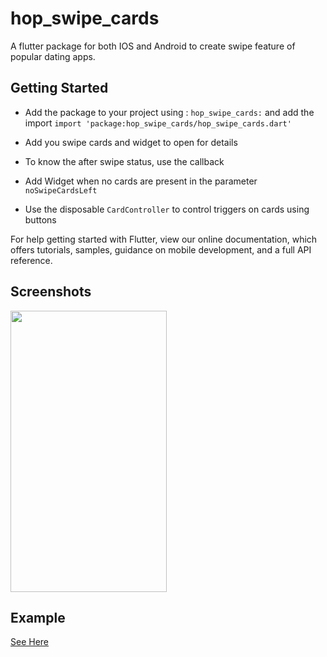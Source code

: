 # hop_swipe_cards

A flutter package for both IOS and Android to create swipe feature of popular dating apps.

## Getting Started

* Add the package to your project using : ```hop_swipe_cards:``` and add the import ```import 'package:hop_swipe_cards/hop_swipe_cards.dart'```

* Add you swipe cards and widget to open for details

* To know the after swipe status, use the callback

* Add Widget when no cards are present in the parameter ```noSwipeCardsLeft```

* Use the disposable ```CardController``` to control triggers on cards using buttons

For help getting started with Flutter, view our online documentation, which offers tutorials, samples, guidance on mobile development, and a full API reference.

## Screenshots

<img src="/images/hop_card.gif" width="250" height="450"/>

## Example

[See Here](./example/lib/main.dart)
